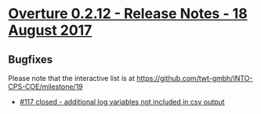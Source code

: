 
# [Overture 0.2.12 - Release Notes - 18 August 2017](https://github.com/twt-gmbh/INTO-CPS-COE/milestone/19)

## Bugfixes

Please note that the interactive list is at <https://github.com/twt-gmbh/INTO-CPS-COE/milestone/19>
* [#117 closed - additional log variables not included in csv output](https://github.com/twt-gmbh/INTO-CPS-COE/issues/117)
